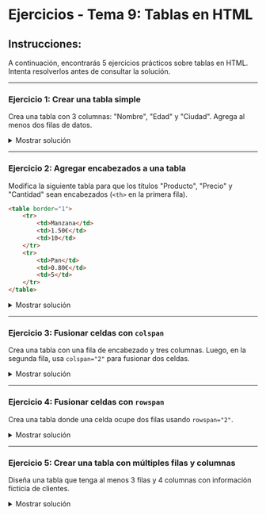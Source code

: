 # **Ejercicios - Tema 9: Tablas en HTML**

## **Instrucciones:**
A continuación, encontrarás 5 ejercicios prácticos sobre tablas en HTML. Intenta resolverlos antes de consultar la solución.

---

### **Ejercicio 1: Crear una tabla simple**
Crea una tabla con 3 columnas: "Nombre", "Edad" y "Ciudad". Agrega al menos dos filas de datos.

<details><summary>Mostrar solución</summary>

```html
<table>
    <tr>
        <th>Nombre</th>
        <th>Edad</th>
        <th>Ciudad</th>
    </tr>
    <tr>
        <td>Ana</td>
        <td>28</td>
        <td>Madrid</td>
    </tr>
    <tr>
        <td>Pedro</td>
        <td>35</td>
        <td>Buenos Aires</td>
    </tr>
</table>
```

</details>

---

### **Ejercicio 2: Agregar encabezados a una tabla**
Modifica la siguiente tabla para que los títulos "Producto", "Precio" y "Cantidad" sean encabezados (`<th>` en la primera fila).

```html
<table border="1">
    <tr>
        <td>Manzana</td>
        <td>1.50€</td>
        <td>10</td>
    </tr>
    <tr>
        <td>Pan</td>
        <td>0.80€</td>
        <td>5</td>
    </tr>
</table>
```

<details><summary>Mostrar solución</summary>

```html
<table border="1">
    <tr>
        <th>Producto</th>
        <th>Precio</th>
        <th>Cantidad</th>
    </tr>
    <tr>
        <td>Manzana</td>
        <td>1.50€</td>
        <td>10</td>
    </tr>
    <tr>
        <td>Pan</td>
        <td>0.80€</td>
        <td>5</td>
    </tr>
</table>
```

</details>

---

### **Ejercicio 3: Fusionar celdas con `colspan`**
Crea una tabla con una fila de encabezado y tres columnas. Luego, en la segunda fila, usa `colspan="2"` para fusionar dos celdas.

<details><summary>Mostrar solución</summary>

```html
<table border="1">
    <tr>
        <th>Nombre</th>
        <th>Apellidos</th>
        <th>Ciudad</th>
    </tr>
    <tr>
        <td colspan="2">Juan Gómez</td>
        <td>Barcelona</td>
    </tr>
</table>
```

</details>

---

### **Ejercicio 4: Fusionar celdas con `rowspan`**
Crea una tabla donde una celda ocupe dos filas usando `rowspan="2"`.

<details><summary>Mostrar solución</summary>

```html
<table border="1">
    <tr>
        <th>Departamento</th>
        <th>Empleado</th>
    </tr>
    <tr>
        <td rowspan="2">Ventas</td>
        <td>Ana</td>
    </tr>
    <tr>
        <td>Marcos</td>
    </tr>
</table>
```

</details>

---

### **Ejercicio 5: Crear una tabla con múltiples filas y columnas**
Diseña una tabla que tenga al menos 3 filas y 4 columnas con información ficticia de clientes.

<details><summary>Mostrar solución</summary>

```html
<table border="1">
    <tr>
        <th>ID</th>
        <th>Nombre</th>
        <th>Email</th>
        <th>País</th>
    </tr>
    <tr>
        <td>1</td>
        <td>Laura</td>
        <td>laura@email.com</td>
        <td>España</td>
    </tr>
    <tr>
        <td>2</td>
        <td>Roberto</td>
        <td>roberto@email.com</td>
        <td>Chile</td>
    </tr>
    <tr>
        <td>3</td>
        <td>Elena</td>
        <td>elena@email.com</td>
        <td>México</td>
    </tr>
</table>
```

</details>

